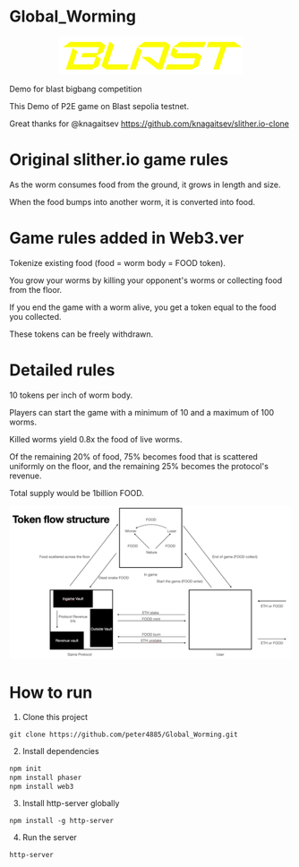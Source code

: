 # Global_Worming

<p align="center"><img src="readme_img/BLASTbrandkit.png"></p>

Demo for blast bigbang competition 

This Demo of P2E game on Blast sepolia testnet.

Great thanks for @knagaitsev https://github.com/knagaitsev/slither.io-clone

# Original slither.io game rules
As the worm consumes food from the ground, it grows in length and size.

When the food bumps into another worm, it is converted into food.

# Game rules added in Web3.ver
Tokenize existing food (food = worm body = FOOD token).

You grow your worms by killing your opponent's worms or collecting food from the floor.

If you end the game with a worm alive, you get a token equal to the food you collected.

These tokens can be freely withdrawn.

# Detailed rules
10 tokens per inch of worm body.

Players can start the game with a minimum of 10 and a maximum of 100 worms.

Killed worms yield 0.8x the food of live worms.

Of the remaining 20% of food, 75% becomes food that is scattered uniformly on the floor, and the remaining 25% becomes the protocol's revenue.

Total supply would be 1billion FOOD.

![alt text](./readme_img/Token_flow.png)

# How to run
1. Clone this project

```
git clone https://github.com/peter4885/Global_Worming.git
```

2. Install dependencies

```
npm init
npm install phaser
npm install web3
```

3. Install http-server globally

```
npm install -g http-server
```

4. Run the server

```
http-server
```

